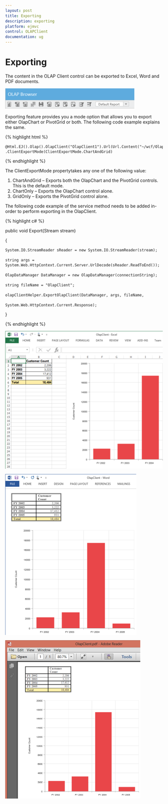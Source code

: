 ```yaml
---
layout: post
title: Exporting
description: exporting
platform: ejmvc
control: OLAPClient
documentation: ug
---
```


# Exporting

The content in the OLAP Client control can be exported to Excel, Word and PDF documents.

![](Exporting_images/Exporting_img1.png)

Exporting feature provides you a mode option that allows you to export either OlapChart or PivotGrid or both. The following code example explains the same. 

{% highlight html %}

	@Html.EJ().Olap().OlapClient("OlapClient1").Url(Url.Content("~/wcf/OlapClientService.svc"))
	.ClientExportMode(ClientExportMode.ChartAndGrid)

{% endhighlight %}

The ClientExportMode propertytakes any one of the following value:

1. ChartAndGrid – Exports both the OlapChart and the PivotGrid controls. This is the default mode.
2. ChartOnly – Exports the OlapChart control alone.
3. GridOnly – Exports the PivotGrid control alone.

The following code example of the service method needs to be added in-order to perform exporting in the OlapClient.

{% highlight c# %}

public void Export(Stream stream)

{

    System.IO.StreamReader sReader = new System.IO.StreamReader(stream);

    string args = System.Web.HttpContext.Current.Server.UrlDecode(sReader.ReadToEnd());

    OlapDataManager DataManager = new OlapDataManager(connectionString);

    string fileName = "OlapClient";

    olapClientHelper.ExportOlapClient(DataManager, args, fileName,

    System.Web.HttpContext.Current.Response);

}

{% endhighlight %}

![](Exporting_images/Exporting_img2.png)

![](Exporting_images/Exporting_img3.png)

![](Exporting_images/Exporting_img4.png)